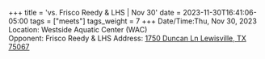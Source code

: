 +++
title = 'vs. Frisco Reedy & LHS | Nov 30'
date = 2023-11-30T16:41:06-05:00
tags = ["meets"]
tags_weight = 7
+++
Date/Time:Thu, Nov 30, 2023    
Location: Westside Aquatic Center (WAC)  
Opponent: Frisco Reedy & LHS 
Address: [1750 Duncan Ln Lewisville, TX 75067](http://maps.google.com/maps?q=1750+DUNCAN+LN+LEWISVILLE%2C+TX+75067)   
